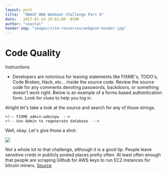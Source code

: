```yaml
---
layout: post
title:  "OWASP BWA WebGoat Challenge Part 6"
date:   2017-01-24 19:01:00 -0500
author: "coastal"
header-img: "images/site-resources/webgoat-header.jpg"
---
```

# Code Quality
Instructions

- Developers are notorious for leaving statements like FIXME's, TODO's, Code Broken, Hack, etc... inside the source code.  Review the source code for any comments denoting  passwords, backdoors, or something doesn't work right.  Below is an example of a forms based authentication form. Look for clues to help you log in. 

Alright let's take a look at the source and search for any of those strings.

```
<!-- FIXME admin:adminpw  -->
<!-- Use Admin to regenerate database  -->
```

Well, okay. Let's give those a shot:

<img src="{{ site.baseurl }}/images/2017-01-24-webgoat_part_6/admin.jpg">

Not a whole lot to that challenge, although it is a good tip. People leave sensitive creds in publicly posted places pretty often. At least often enough that people are scraping Github for AWS keys to run EC2 instances for bitcoin miners. [Source][bitcoin-miners]

[bitcoin-miners]:https://it.slashdot.org/story/15/01/02/2342228/bots-scanning-github-to-steal-amazon-ec2-keys